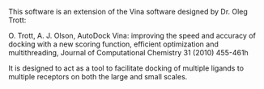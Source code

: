 This software is an extension of the Vina software designed by Dr. Oleg Trott:

O. Trott, A. J. Olson, AutoDock Vina: improving the speed and accuracy of docking with a new scoring function, efficient optimization and multithreading, Journal of Computational Chemistry 31 (2010) 455-461h

It is designed to act as a tool to facilitate docking of multiple ligands to multiple receptors on both the large and small scales.
